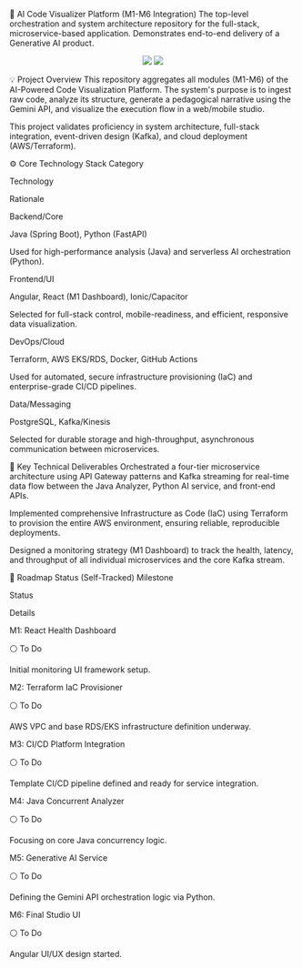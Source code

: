 🚀 AI Code Visualizer Platform (M1-M6 Integration)
The top-level orchestration and system architecture repository for the full-stack, microservice-based application. Demonstrates end-to-end delivery of a Generative AI product.

<div align="center">
<img src="https://www.google.com/search?q=https://img.shields.io/badge/Status-In%2520Development-blue" />
<img src="https://www.google.com/search?q=https://img.shields.io/badge/Focus-System%2520Design%2520%257C%2520Microservices-red" />
</div>

💡 Project Overview
This repository aggregates all modules (M1-M6) of the AI-Powered Code Visualization Platform. The system's purpose is to ingest raw code, analyze its structure, generate a pedagogical narrative using the Gemini API, and visualize the execution flow in a web/mobile studio.

This project validates proficiency in system architecture, full-stack integration, event-driven design (Kafka), and cloud deployment (AWS/Terraform).

⚙️ Core Technology Stack
Category

Technology

Rationale

Backend/Core

Java (Spring Boot), Python (FastAPI)

Used for high-performance analysis (Java) and serverless AI orchestration (Python).

Frontend/UI

Angular, React (M1 Dashboard), Ionic/Capacitor

Selected for full-stack control, mobile-readiness, and efficient, responsive data visualization.

DevOps/Cloud

Terraform, AWS EKS/RDS, Docker, GitHub Actions

Used for automated, secure infrastructure provisioning (IaC) and enterprise-grade CI/CD pipelines.

Data/Messaging

PostgreSQL, Kafka/Kinesis

Selected for durable storage and high-throughput, asynchronous communication between microservices.

🔑 Key Technical Deliverables
Orchestrated a four-tier microservice architecture using API Gateway patterns and Kafka streaming for real-time data flow between the Java Analyzer, Python AI service, and front-end APIs.

Implemented comprehensive Infrastructure as Code (IaC) using Terraform to provision the entire AWS environment, ensuring reliable, reproducible deployments.

Designed a monitoring strategy (M1 Dashboard) to track the health, latency, and throughput of all individual microservices and the core Kafka stream.

📌 Roadmap Status (Self-Tracked)
Milestone

Status

Details

M1: React Health Dashboard

⚪ To Do

Initial monitoring UI framework setup.

M2: Terraform IaC Provisioner

⚪ To Do

AWS VPC and base RDS/EKS infrastructure definition underway.

M3: CI/CD Platform Integration

⚪ To Do

Template CI/CD pipeline defined and ready for service integration.

M4: Java Concurrent Analyzer

⚪ To Do

Focusing on core Java concurrency logic.

M5: Generative AI Service

⚪ To Do

Defining the Gemini API orchestration logic via Python.

M6: Final Studio UI

⚪ To Do

Angular UI/UX design started.
